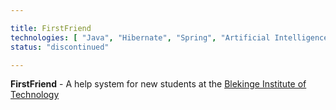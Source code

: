 ```yaml
---

title: FirstFriend
technologies: [ "Java", "Hibernate", "Spring", "Artificial Intelligence" ]
status: "discontinued"

---
```



__FirstFriend__ - A help system for new students at the [Blekinge Institute of Technology](http://bth.se)